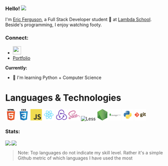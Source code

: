 ### Hello! <img src="https://media.giphy.com/media/hvRJCLFzcasrR4ia7z/giphy.gif" width="25px">
I'm [Eric Ferguson](https://erferguson.com), a Full Stack Developer student 🚀 at [Lambda School](https://lambdaschool.com/courses/full-stack-web-development). Beside's programming, I enjoy watching footy.

### Connect: 
- [<img height="26" width="26" fill="blue" src="https://cdn.jsdelivr.net/npm/simple-icons@v3/icons/linkedin.svg" />](https://www.linkedin.com/in/erferguson/)
- [Portfolio](https://erferguson.com/)

<!-- https://github.com/simple-icons/simple-icons | https://simpleicons.org/ -->


**Currently:**
- 🌱 I'm learning Python + Computer Science

# Languages & Technologies
<img src=https://raw.githubusercontent.com/github/explore/80688e429a7d4ef2fca1e82350fe8e3517d3494d/topics/html/html.png height=36px width=36px alt="HTML"/> <img src=https://raw.githubusercontent.com/github/explore/80688e429a7d4ef2fca1e82350fe8e3517d3494d/topics/css/css.png height=36px width=36px alt="CSS"/> <img src=https://raw.githubusercontent.com/github/explore/80688e429a7d4ef2fca1e82350fe8e3517d3494d/topics/javascript/javascript.png height=36px width=36px alt="Javascript"/> <img src=https://raw.githubusercontent.com/github/explore/80688e429a7d4ef2fca1e82350fe8e3517d3494d/topics/react/react.png height=36px width=36px alt="React"/> <img src=https://raw.githubusercontent.com/github/explore/80688e429a7d4ef2fca1e82350fe8e3517d3494d/topics/redux/redux.png height=36px width=36px alt="Redux"/> <img src=https://raw.githubusercontent.com/github/explore/80688e429a7d4ef2fca1e82350fe8e3517d3494d/topics/sass/sass.png height=36px width=36px alt="SASS"/> <img src=https://btwicode.com/static/media/less_icon.7595e22f.svg height=36px width=36px alt="Less"/> <img src=https://raw.githubusercontent.com/github/explore/80688e429a7d4ef2fca1e82350fe8e3517d3494d/topics/nodejs/nodejs.png height=36px width=36px alt="Node.js"/> <img src=https://raw.githubusercontent.com/github/explore/80688e429a7d4ef2fca1e82350fe8e3517d3494d/topics/mongodb/mongodb.png height=36px width=36px alt="MongoDB"/> <img src=https://raw.githubusercontent.com/github/explore/80688e429a7d4ef2fca1e82350fe8e3517d3494d/topics/python/python.png height=36px width=36px alt="Python"/> <img src=https://raw.githubusercontent.com/github/explore/80688e429a7d4ef2fca1e82350fe8e3517d3494d/topics/git/git.png height=36px width=36px alt="Git"/>

### Stats:
<a href="https://github.com/anuraghazra/github-readme-stats">
  <img align="center" src="https://github-readme-stats.vercel.app/api?username=erferguson&theme=nightowl&show_icons=true" />
</a>
<a href="https://github.com/anuraghazra/convoychat">
  <img align="center" src="https://github-readme-stats.vercel.app/api/top-langs/?username=erferguson&theme=nightowl&layout=compact" />
</a>
<br>

> Note:
> Top languages do not indicate my skill level. Rather it's a simple Github metric of which languages I have used the most

<!-- https://www.youtube.com/watch?v=n6d4KHSKqGk -->
<!-- https://github.com/anuraghazra/github-readme-stats -->
<!-- https://github.com/anuraghazra/anuraghazra/blob/master/README.md -->
<!--https://github.com/anuraghazra/github-readme-stats/blob/master/themes/README.md-->
